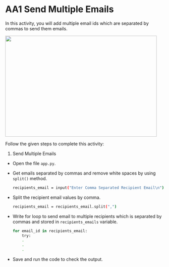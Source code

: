 AA1
Send Multiple Emails		
======================


In this activity, you will add multiple email ids which are separated by commas to send them emails.




<img src= "https://s3.amazonaws.com/media-p.slid.es/uploads/1525749/images/10947277/118_aa1_op.gif" width = "480" height = "320">




Follow the given steps to complete this activity:
1. Send Multiple Emails 


* Open the file `app.py`.


* Get emails separated by commas and remove white spaces by using `split()` method.


    ```sh
    recipients_email = input("Enter Comma Separated Recipient Email\n").strip()
    ```


* Split the recipient email values by comma.


    ```sh
    recipients_email = recipients_email.split(",")
    ```
*  Write for loop to send email to multiple recipients which is separated by commas and stored in `recipients_emails` variable.


    ```sh
    for email_id in recipients_email:
        try:
        .
        .
        .
	```
* Save and run the code to check the output.
